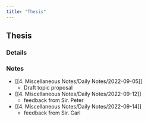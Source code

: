 ```yaml
---
title: "Thesis"
---
```

## Thesis
### Details
### Notes
- [[4. Miscellaneous Notes/Daily Notes/2022-09-05]]
	- Draft topic proposal
- [[4. Miscellaneous Notes/Daily Notes/2022-09-12]]
	- feedback from Sir. Peter
- [[4. Miscellaneous Notes/Daily Notes/2022-09-14]]
	- feedback from Sir. Carl

